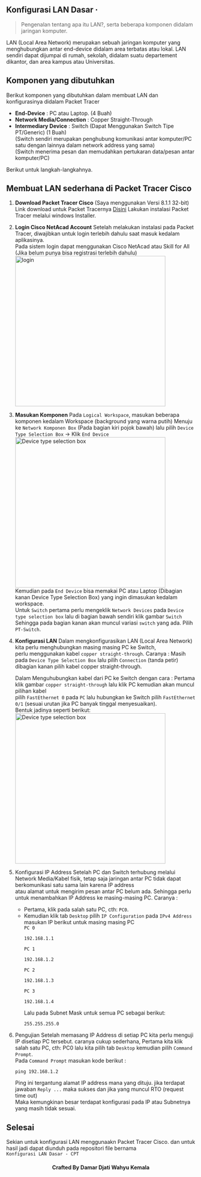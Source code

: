 ## Konfigurasi LAN Dasar &middot; 
> Pengenalan tentang apa itu LAN?, serta beberapa komponen didalam jaringan komputer.

LAN (Local Area Network) merupakan sebuah jaringan komputer yang menghubungkan antar end-device didalam area terbatas atau lokal.
LAN sendiri dapat dijumpai di rumah, sekolah, didalam suatu departement dikantor, dan area kampus atau Universitas.

## Komponen yang dibutuhkan

Berikut komponen yang dibutuhkan dalam membuat LAN dan konfigurasinya didalam Packet Tracer

- **End-Device** : PC atau Laptop. (4 Buah)
- **Network Media/Connection** : Copper Straight-Through
- **Intermediary Device** : Switch (Dapat Menggunakan Switch Tipe PT/Generic) (1 Buah) <br/>
  (Switch sendiri merupakan penghubung komunikasi antar komputer/PC satu dengan lainnya dalam network address yang sama)<br/>
  (Switch menerima pesan dan memudahkan pertukaran data/pesan antar komputer/PC)

Berikut untuk langkah-langkahnya.

## Membuat LAN sederhana di Packet Tracer Cisco

1. **Download Packet Tracer Cisco** (Saya menggunakan Versi 8.1.1  32-bit)
   Link download untuk Packet Tracernya [Disini](https://www.packettracernetwork.com/download/download-packet-tracer.html)
   Lakukan instalasi Packet Tracer melalui windows Installer.

2. **Login Cisco NetAcad Account**
   Setelah melakukan instalasi pada Packet Tracer, diwajibkan untuk login terlebih dahulu saat masuk kedalam aplikasinya.<br/>
   Pada sistem login dapat menggunakan Cisco NetAcad atau Skill for All (Jika belum punya bisa registrasi terlebih dahulu) <br/>
   <img src="https://drive.google.com/uc?export=view&id=1kBPsGgtdzBefeubn9mGOI_XrZwuXUOfY" alt="login"
      style="width: 400px; max-width: 100%; height: auto"/> <br/>
      
3. **Masukan Komponen**
   Pada `Logical Workspace`, masukan beberapa komponen kedalam Workspace (background yang warna putih)
   Menuju ke `Network Komponen Box` (Pada bagian kiri pojok bawah) lalu pilih `Device Type Selection Box` -> Klik `End Device`
   <img src="https://drive.google.com/uc?export=view&id=1BjDXOFb5IR8Jqw4Q7FP8Rx2qS16Pe-N1" alt="Device type selection box"
      style="width: 400px; max-width: 100%; height: auto"/> <br/>
   Kemudian pada `End Device` bisa memakai PC atau Laptop (Dibagian kanan Device Type Selection Box) yang ingin dimasukan kedalam workspace.<br/>
   Untuk `Switch` pertama perlu mengeklik `Network Devices` pada `Device type selection box` lalu di bagian bawah sendiri klik gambar `Switch`<br/>
   Sehingga pada bagian kanan akan muncul variasi `switch` yang ada. Pilih `PT-Switch`.

4. **Konfigurasi LAN**
   Dalam mengkonfigurasikan LAN (Local Area Network) kita perlu menghubungkan masing masing PC ke Switch, <br/>
   perlu menggunakan kabel `copper straight-through`. Caranya : Masih pada `Device Type Selection Box` lalu pilih `Connection` (tanda petir)<br/>
   dibagian kanan pilih kabel copper straight-through.
   
   Dalam Menguhubungkan kabel dari PC ke Switch dengan cara : Pertama klik gambar `copper straight-through` lalu klik PC kemudian akan muncul pilihan kabel<br/>
   pilih `FastEthernet 0` pada `PC` lalu hubungkan ke Switch pilih `FastEthernet 0/1` (sesuai urutan jika PC banyak tinggal menyesuaikan).<br/>
   Bentuk jadinya seperti berikut: <br/>
   <img src="https://drive.google.com/uc?export=view&id=1fKYTYfQibBVTcbl1nYEm858HGJkLpZYS" alt="Device type selection box"
      style="width: 400px; max-width: 100%; height: auto"/> <br/>

5. Konfigurasi IP Address
   Setelah PC dan Switch terhubung melalui Network Media/Kabel fisik, tetap saja jaringan antar PC tidak dapat berkomunikasi satu sama lain karena IP address<br/>
   atau alamat untuk mengirim pesan antar PC belum ada. Sehingga perlu untuk menambahkan IP Address ke masing-masing PC.
   Caranya :
   - Pertama, klik pada salah satu PC, cth: `PC0`.
   - Kemudian klik tab `Desktop` pilih `IP Configuration` pada `IPv4 Address` masukan IP berikut untuk masing masing PC<br/>
     `PC 0` 
     ```
     192.168.1.1
     ```
     `PC 1` 
     ```
     192.168.1.2
     ```
     `PC 2` 
     ```
     192.168.1.3
     ```
     `PC 3` 
     ```
     192.168.1.4
     ```
     Lalu pada Subnet Mask untuk semua PC sebagai berikut:
     ```
     255.255.255.0
     ```
6. Pengujian
   Setelah memasang IP Address di setiap PC kita perlu menguji IP disetiap PC tersebut. 
   caranya cukup sederhana, Pertama kita klik salah satu PC, cth: PC0 lalu kita pilih tab `Desktop` kemudian pilih `Command Prompt`.<br/>
   Pada `Command Prompt` masukan kode berikut :
   ```
   ping 192.168.1.2
   ```
   Ping ini tergantung alamat IP address mana yang dituju. jika terdapat jawaban `Reply ...` maka sukses dan jika yang muncul RTO (request time out)<br/>
   Maka kemungkinan besar terdapat konfigurasi pada IP atau Subnetnya yang masih tidak sesuai.<br/>

## Selesai
   Sekian untuk konfigurasi LAN menggunaakn Packet Tracer Cisco. dan untuk hasil jadi dapat diunduh pada repositori file bernama <br/>`Konfigurasi LAN Dasar - CPT`<br/>

<h4 align="center">
  Crafted By Damar Djati Wahyu Kemala
</h4>
